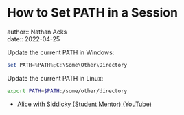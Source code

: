 # How to Set PATH in a Session

author:: Nathan Acks  
date:: 2022-04-25

Update the current PATH in Windows:

```powershell
set PATH=%PATH%;C:\Some\Other\Directory
```

Update the current PATH in Linux:

```bash
export PATH=$PATH:/some/other/directory
```

* [Alice with Siddicky (Student Mentor) (YouTube)](https://www.youtube.com/watch?v=Zma6Mk5bEI8)
